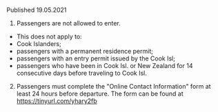 Published 19.05.2021 
1. Passengers are not allowed to enter.
- This does not apply to:
- Cook Islanders;
- passengers with a permanent residence permit;
- passengers with an entry permit issued by the Cook Isl;
- passengers who have been in Cook Isl. or New Zealand for 14 consecutive days before traveling to Cook Isl.
2. Passengers must complete the "Online Contact Information" form at least 24 hours before departure. The form can be found at <a href="https://tinyurl.com/yhary2fb">https://tinyurl.com/yhary2fb</a> 

